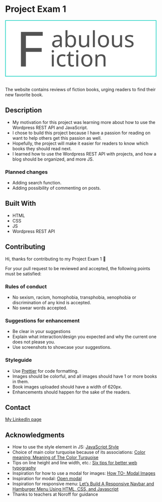 # Project Exam 1

![Blog logo](/images/logo.svg)

The website contains reviews of fiction books, urging readers to find their new favorite book.

## Description

- My motivation for this project was learning more about how to use the Wordpress REST API and JavaScript.
- I chose to build this project because I have a passion for reading on want to help others get this passion as well.
- Hopefully, the project will make it easier for readers to know which books they should read next.
- I learned how to use the Wordpress REST API with projects, and how a blog should be organized, and more JS.

### Planned changes

- Adding search function.
- Adding possibility of commenting on posts.

## Built With

- HTML
- CSS
- JS
- Wordpress REST API

## Contributing

Hi, thanks for contributing to my Project Exam 1 :wave:

For your pull request to be reviewed and accepted, the following points must be satisfied:

### Rules of conduct

- No sexism, racism, homophobia, transphobia, xenophobia or discrimination of any kind is accepted.
- No swear words accepted.

### Suggestions for enhancement

- Be clear in your suggestions
- Explain what interaction/design you expected and why the current one does not please you.
- Use screenshots to showcase your suggestions.

### Styleguide

- Use [Prettier](https://prettier.io/) for code formatting.
- Images should be colorful, and all images should have 1 or more books in them.
- Book images uploaded should have a width of 620px.
- Enhancements should happen for the sake of the readers.

## Contact

[My LinkedIn page](https://www.linkedin.com/in/kristine-bache-a033ab173/)

## Acknowledgments

- How to use the style element in JS: [JavaScript Style](https://www.javascripttutorial.net/javascript-dom/javascript-style/)
- Choice of main color turquoise because of its associations: [Color meaning: Meaning of The Color Turquoise](https://www.bourncreative.com/meaning-of-the-color-turquoise)
- Tips on line height and line width, etc.: [Six tips for better web typography](https://css-tricks.com/six-tips-for-better-web-typography/)
- Inspiration for how to use a modal for images: [How TO- Modal Images](http://www-db.deis.unibo.it/courses/TW/DOCS/w3schools/howto/howto_css_modal_images.asp.html)
- Inspiration for modal: [Open modal](https://stackoverflow.com/questions/70539763/how-do-i-open-modal-with-javascript-without-using-jquery)
- Inspiration for responsive menu: [Let’s Build A Responsive Navbar and Hamburger Menu Using HTML, CSS, and Javascript](https://dev.to/devggaurav/let-s-build-a-responsive-navbar-and-hamburger-menu-using-html-css-and-javascript-4gci)
- Thanks to teachers at Noroff for guidance
